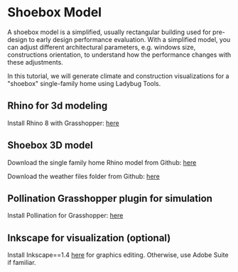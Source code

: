 # Shoebox Model
A shoebox model is a simplified, usually rectangular building used for pre-design to early design performance evaluation. With a simplified model, you can adjust different architectural parameters, e.g. windows size, constructions orientation, to understand how the performance changes with these adjustments. 

In this tutorial, we will generate climate and construction visualizations for a "shoebox" single-family home using Ladybug Tools. 

## Rhino for 3d modeling
Install Rhino 8 with Grasshopper: <a href="https://www.rhino3d.com/download/" target="_blank">here</a>

## Shoebox 3D model
Download the single family home Rhino model from Github: <a href="https://github.com/gaudi369/buildingenergymodeling_workshops/blob/main/arch134b_workshops/_downloads/single_family.3dm" target="_blank">here</a>

Download the weather files folder from Github: <a href="https://github.com/gaudi369/buildingenergymodeling_workshops/tree/main/arch134b_workshops/_downloads/USA_CA_Van.Nuys.AP.722886_TMYx" target="_blank">here</a>
     
## Pollination Grasshopper plugin for simulation 
Install Pollination for Grasshopper: <a href="https://app.pollination.solutions/cad-plugins" target="_blank">here</a>

## Inkscape for visualization (optional)
Install Inkscape==1.4 <a href="https://inkscape.org/release/inkscape-1.4/" target="_blank">here</a> for graphics editing.
Otherwise, use Adobe Suite if familiar.
